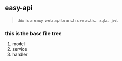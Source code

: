 ## easy-api
> this is a easy web api branch
> use actix、sqlx、jwt
### this is the base file tree
1. model
2. service
3. handler
